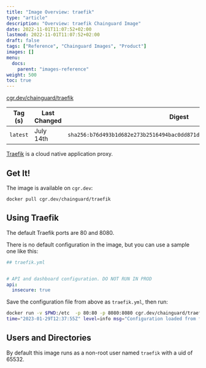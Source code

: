 ```yaml
---
title: "Image Overview: traefik"
type: "article"
description: "Overview: traefik Chainguard Image"
date: 2022-11-01T11:07:52+02:00
lastmod: 2022-11-01T11:07:52+02:00
draft: false
tags: ["Reference", "Chainguard Images", "Product"]
images: []
menu:
  docs:
    parent: "images-reference"
weight: 500
toc: true
---
```


[cgr.dev/chainguard/traefik](https://github.com/chainguard-images/images/tree/main/images/traefik)

| Tag (s)   | Last Changed | Digest                                                                    |
|-----------|--------------|---------------------------------------------------------------------------|
|  `latest` | July 14th    | `sha256:b76d493b1d682e273b2516494bac0dd871d712e4afd2d2a041cb6d66ab283256` |



[Traefik](https://github.com/traefik/traefik) is a cloud native application proxy.

## Get It!

The image is available on `cgr.dev`:

```
docker pull cgr.dev/chainguard/traefik
```

## Using Traefik

The default Traefik ports are 80 and 8080.

There is no default configuration in the image, but you can use a sample one like this:

```yaml
## traefik.yml


# API and dashboard configuration. DO NOT RUN IN PROD
api:
  insecure: true
```

Save the configuration file from above as `traefik.yml`, then run:

```sh
docker run -v $PWD:/etc  -p 80:80 -p 8080:8080 cgr.dev/chainguard/traefik  --configFile=/etc/traefik.yml
time="2023-01-29T12:37:55Z" level=info msg="Configuration loaded from file: /etc/traefik.yml"
```

## Users and Directories

By default this image runs as a non-root user named `traefik` with a uid of 65532.

